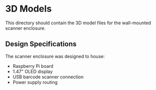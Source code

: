 # 3D Models

This directory should contain the 3D model files for the wall-mounted scanner enclosure.

## Design Specifications

The scanner enclosure was designed to house:

- Raspberry Pi board
- 1.47" OLED display
- USB barcode scanner connection
- Power supply routing

